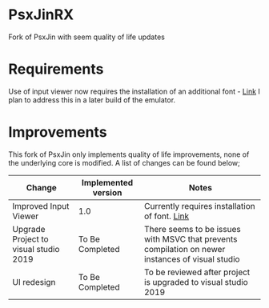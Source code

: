 # PsxJinRX
Fork of PsxJin with seem quality of life updates

# Requirements

Use of input viewer now requires the installation of an additional font - [Link](https://www.fonts4free.net/playstation-buttons-font.html)
I plan to address this in a later build of the emulator.

# Improvements

This fork of PsxJin only implements quality of life improvements, none of the underlying core is modified. A list of changes can be found below;

| Change                                | Implemented version | Notes                                                                                                      |
| ------------------------------------- | ------------------- | ---------------------------------------------------------------------------------------------------------- |
| Improved Input Viewer                 | 1.0                 | Currently requires installation of font. [Link](https://www.fonts4free.net/playstation-buttons-font.html)  |
| Upgrade Project to visual studio 2019 | To Be Completed     | There seems to be issues with MSVC that prevents compilation on newer instances of visual studio           |
| UI redesign                           | To Be Completed     | To be reviewed after project is upgraded to visual studio 2019                                             |